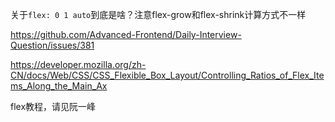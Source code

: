 关于`flex: 0 1 auto`到底是啥？注意flex-grow和flex-shrink计算方式不一样

https://github.com/Advanced-Frontend/Daily-Interview-Question/issues/381

https://developer.mozilla.org/zh-CN/docs/Web/CSS/CSS_Flexible_Box_Layout/Controlling_Ratios_of_Flex_Items_Along_the_Main_Ax

flex教程，请见阮一峰